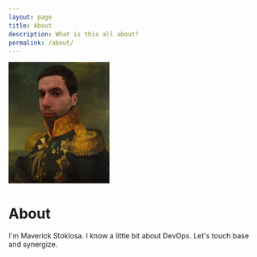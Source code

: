 ```yaml
---
layout: page
title: About
description: What is this all about?
permalink: /about/
---
```


<img class="img-rounded" src="/assets/img/uploads/general.jpg" width="200">

# About

I'm Maverick Stoklosa. I know a little bit about DevOps. Let's touch base and synergize.
